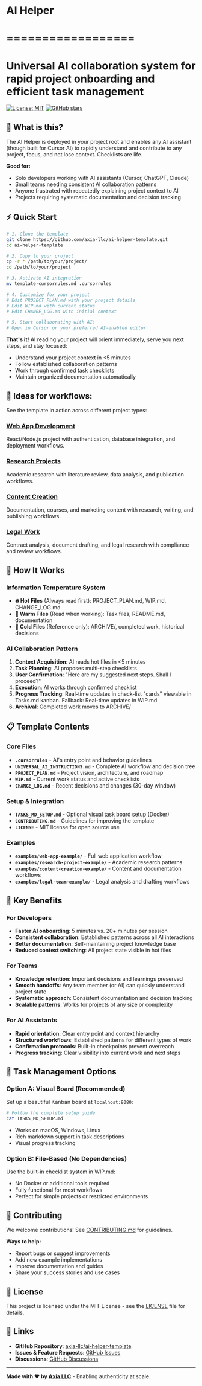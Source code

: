 # AI Helper
# ==================
# Universal AI collaboration system for rapid project onboarding and efficient task management

[![License: MIT](https://img.shields.io/badge/License-MIT-yellow.svg)](https://opensource.org/licenses/MIT)
[![GitHub stars](https://img.shields.io/github/stars/axia-llc/ai-helper-template.svg)](https://github.com/axia-llc/ai-helper-template/stargazers)

## 🎯 What is this?

The AI Helper is deployed in your project root and enables any AI assistant (though built for Cursor AI) to rapidly understand and contribute to any project, focus, and not lose context. Checklists are life.

**Good for:**
- Solo developers working with AI assistants (Cursor, ChatGPT, Claude)
- Small teams needing consistent AI collaboration patterns
- Anyone frustrated with repeatedly explaining project context to AI
- Projects requiring systematic documentation and decision tracking

## ⚡ Quick Start

```bash
# 1. Clone the template
git clone https://github.com/axia-llc/ai-helper-template.git
cd ai-helper-template

# 2. Copy to your project
cp -r * /path/to/your/project/
cd /path/to/your/project

# 3. Activate AI integration
mv template-cursorrules.md .cursorrules

# 4. Customize for your project
# Edit PROJECT_PLAN.md with your project details
# Edit WIP.md with current status
# Edit CHANGE_LOG.md with initial context

# 5. Start collaborating with AI!
# Open in Cursor or your preferred AI-enabled editor
```

**That's it!** AI reading your project will orient immediately, serve you next steps, and stay focused:
- Understand your project context in <5 minutes
- Follow established collaboration patterns
- Work through confirmed task checklists
- Maintain organized documentation automatically

## 🚀 Ideas for workflows:

See the template in action across different project types:

### **[Web App Development](examples/web-app-example/)**
React/Node.js project with authentication, database integration, and deployment workflows.

### **[Research Projects](examples/research-project-example/)**
Academic research with literature review, data analysis, and publication workflows.

### **[Content Creation](examples/content-creation-example/)**
Documentation, courses, and marketing content with research, writing, and publishing workflows.

### **[Legal Work](examples/legal-team-example/)**
Contract analysis, document drafting, and legal research with compliance and review workflows.

## 🧠 How It Works

### **Information Temperature System**
- **🔥 Hot Files** (Always read first): PROJECT_PLAN.md, WIP.md, CHANGE_LOG.md
- **🔶 Warm Files** (Read when working): Task files, README.md, documentation
- **🧊 Cold Files** (Reference only): ARCHIVE/, completed work, historical decisions

### **AI Collaboration Pattern**
1. **Context Acquisition**: AI reads hot files in <5 minutes
2. **Task Planning**: AI proposes multi-step checklists
3. **User Confirmation**: "Here are my suggested next steps. Shall I proceed?"
4. **Execution**: AI works through confirmed checklist
5. **Progress Tracking**: Real-time updates in check-list "cards" viewable in Tasks.md kanban. Fallback: Real-time updates in WIP.md
6. **Archival**: Completed work moves to ARCHIVE/


## 📋 Template Contents

### **Core Files**
- **`.cursorrules`** - AI's entry point and behavior guidelines
- **`UNIVERSAL_AI_INSTRUCTIONS.md`** - Complete AI workflow and decision tree
- **`PROJECT_PLAN.md`** - Project vision, architecture, and roadmap
- **`WIP.md`** - Current work status and active checklists
- **`CHANGE_LOG.md`** - Recent decisions and changes (30-day window)

### **Setup & Integration**
- **`TASKS_MD_SETUP.md`** - Optional visual task board setup (Docker)
- **`CONTRIBUTING.md`** - Guidelines for improving the template
- **`LICENSE`** - MIT license for open source use

### **Examples**
- **`examples/web-app-example/`** - Full web application workflow
- **`examples/research-project-example/`** - Academic research patterns
- **`examples/content-creation-example/`** - Content and documentation workflows
- **`examples/legal-team-example/`** - Legal analysis and drafting workflows

## 🎯 Key Benefits

### **For Developers**
- **Faster AI onboarding**: 5 minutes vs. 20+ minutes per session
- **Consistent collaboration**: Established patterns across all AI interactions
- **Better documentation**: Self-maintaining project knowledge base
- **Reduced context switching**: All project state visible in hot files

### **For Teams**
- **Knowledge retention**: Important decisions and learnings preserved
- **Smooth handoffs**: Any team member (or AI) can quickly understand project state
- **Systematic approach**: Consistent documentation and decision tracking
- **Scalable patterns**: Works for projects of any size or complexity

### **For AI Assistants**
- **Rapid orientation**: Clear entry point and context hierarchy
- **Structured workflows**: Established patterns for different types of work
- **Confirmation protocols**: Built-in checkpoints prevent overreach
- **Progress tracking**: Clear visibility into current work and next steps

## 🔧 Task Management Options

### **Option A: Visual Board (Recommended)**
Set up a beautiful Kanban board at `localhost:8080`:
```bash
# Follow the complete setup guide
cat TASKS_MD_SETUP.md
```
- Works on macOS, Windows, Linux
- Rich markdown support in task descriptions
- Visual progress tracking

### **Option B: File-Based (No Dependencies)**
Use the built-in checklist system in WIP.md:
- No Docker or additional tools required
- Fully functional for most workflows
- Perfect for simple projects or restricted environments


## 🤝 Contributing

We welcome contributions! See [CONTRIBUTING.md](CONTRIBUTING.md) for guidelines.

**Ways to help:**
- Report bugs or suggest improvements
- Add new example implementations
- Improve documentation and guides
- Share your success stories and use cases

## 📄 License

This project is licensed under the MIT License - see the [LICENSE](LICENSE) file for details.

## 🔗 Links

- **GitHub Repository**: [axia-llc/ai-helper-template](https://github.com/axia-llc/ai-helper-template)
- **Issues & Feature Requests**: [GitHub Issues](https://github.com/axia-llc/ai-helper-template/issues)
- **Discussions**: [GitHub Discussions](https://github.com/axia-llc/ai-helper-template/discussions)

---

**Made with ❤️ by [Axia LLC](https://axia-edge.com)** - Enabling authenticity at scale.
